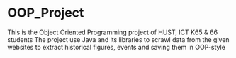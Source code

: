 # OOP_Project

This is the Object Oriented Programming project of HUST, ICT K65 & 66 students
The project use Java and its libraries to scrawl data from the given websites to extract historical figures, events and saving them in OOP-style
